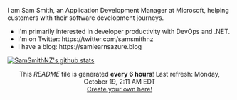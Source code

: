 I am Sam Smith, an Application Development Manager at Microsoft, helping customers with their software development journeys.

<ul>
    <li>
        I'm primarily interested in developer productivity with DevOps and .NET.
    </li>
    <li>
        I'm on Twitter: https://twitter.com/samsmithnz
    </li>
    <li>
        I have a blog: https://samlearnsazure.blog
    </li>
</ul>

[![SamSmithNZ's github stats](https://github-readme-stats.vercel.app/api?username=samsmithnz)](https://github.com/anuraghazra/github-readme-stats)


<p align="center">This <i>README</i> file is generated <b>every 6 hours</b>! Last refresh: Monday, October 19, 2:11 AM EDT<br /><a href="https://medium.com/@th.guibert/how-to-create-a-self-updating-readme-md-for-your-github-profile-f8b05744ca91">Create your own here!</a></p>
